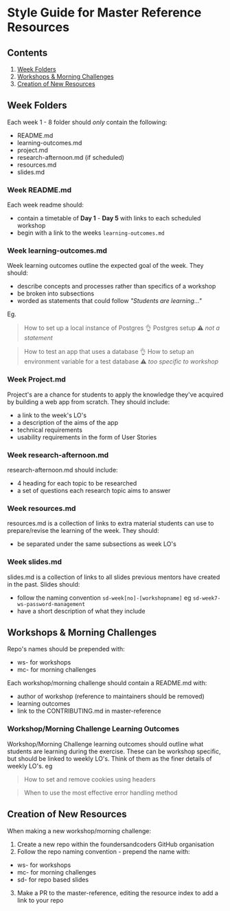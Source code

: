 # Style Guide for Master Reference Resources

## Contents
1. [Week Folders](#week-folders)
2. [Workshops & Morning Challenges](#workshops-amp-morning-challenges)
3. [Creation of New Resources](#creation-of-new-resources)

## Week Folders
Each week 1 - 8 folder should _only_ contain the following:
- README.md
- learning-outcomes.md
- project.md
- research-afternoon.md (if scheduled)
- resources.md
- slides.md

### Week README.md
Each week readme should:
- contain a timetable of **Day 1** - **Day 5** with links to each scheduled workshop
- begin with a link to the weeks `learning-outcomes.md`

### Week learning-outcomes.md
Week learning outcomes outline the expected goal of the week. They should:
- describe concepts and processes rather than specifics of a workshop
- be broken into subsections
- worded as statements that could follow _"Students are learning..."_

Eg.
> How to set up a local instance of Postgres :ok_hand:
> Postgres setup :warning: _not a statement_

> How to test an app that uses a database :ok_hand:
> How to setup an environment variable for a test database :warning: _too specific to workshop_
>

### Week Project.md
Project's are a chance for students to apply the knowledge they've acquired by building a web app from scratch. They should include:
- a link to the week's LO's
- a description of the aims of the app
- technical requirements
- usability requirements in the form of User Stories

### Week research-afternoon.md
research-afternoon.md should include:
- 4 heading for each topic to be researched
- a set of questions each research topic aims to answer

### Week resources.md
resources.md is a collection of links to extra material students can use to prepare/revise the learning of the week. They should:
- be separated under the same subsections as week LO's

### Week slides.md
slides.md is a collection of links to all slides previous mentors have created in the past. Slides should:
- follow the naming convention `sd-week[no]-[workshopname]` eg `sd-week7-ws-password-management`
- have a short description of what they include

## Workshops & Morning Challenges
Repo's names should be prepended with:
- ws- for workshops
- mc- for morning challenges

Each workshop/morning challenge should contain a README.md with:
- author of workshop (reference to maintainers should be removed)
- learning outcomes
- link to the CONTRIBUTING.md in master-reference

### Workshop/Morning Challenge Learning Outcomes
Workshop/Morning Challenge learning outcomes should outline what students are learning during the exercise. These can be workshop specific, but should be linked to weekly LO's. Think of them as the finer details of weekly LO's.
eg
> How to set and remove cookies using headers

> When to use the most effective error handling method


## Creation of New Resources
When making a new workshop/morning challenge:
1. Create a new repo within the foundersandcoders GitHub organisation
2. Follow the repo naming convention - prepend the name with:
- ws- for workshops
- mc- for morning challenges
- sd- for repo based slides

3. Make a PR to the master-reference, editing the resource index to add a link to your repo
